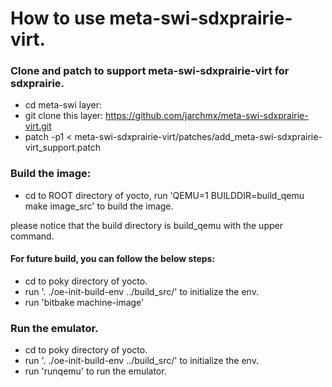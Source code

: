 # How to use meta-swi-sdxprairie-virt.

### Clone and patch to support meta-swi-sdxprairie-virt for sdxprairie.

  - cd meta-swi layer: 
  - git clone this layer: https://github.com/jarchmx/meta-swi-sdxprairie-virt.git
  - patch -p1 < meta-swi-sdxprairie-virt/patches/add_meta-swi-sdxprairie-virt_support.patch

### Build the image:
  - cd to ROOT directory of yocto, run 'QEMU=1 BUILDDIR=build_qemu make image_src' to build the image.
  
  please notice that the build directory is build_qemu with the upper command.
   #### For future build,  you can follow the below steps:
  - cd to poky directory of yocto.
  - run '. ./oe-init-build-env ../build_src/' to initialize the env.
  - run 'bitbake machine-image'
### Run the emulator.
  - cd to poky directory of yocto.
  - run '. ./oe-init-build-env  ../build_src/' to initialize the env. 
  - run 'runqemu' to run the emulator.

